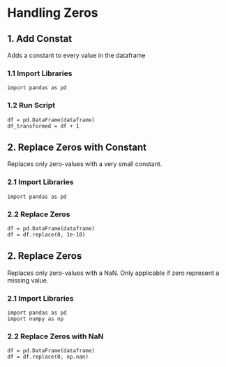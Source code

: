 # Handling Zeros
## 1. Add Constat
Adds a constant to every value in the dataframe
### 1.1 Import Libraries
    import pandas as pd
### 1.2 Run Script
    df = pd.DataFrame(dataframe)
    df_transformed = df + 1
## 2. Replace Zeros with Constant
Replaces only zero-values with a very small constant.
### 2.1 Import Libraries
    import pandas as pd
### 2.2 Replace Zeros
    df = pd.DataFrame(dataframe)
    df = df.replace(0, 1e-10)
## 2. Replace Zeros
Replaces only zero-values with a NaN. Only applicable if zero represent a missing value.
### 2.1 Import Libraries
    import pandas as pd
    import numpy as np
### 2.2 Replace Zeros with NaN
    df = pd.DataFrame(dataframe)
    df = df.replace(0, np.nan)
